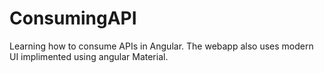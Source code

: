 # ConsumingAPI
Learning how to consume APIs in Angular. The webapp also uses modern UI implimented using angular Material. 
